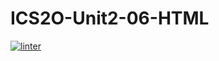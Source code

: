 # ICS2O-Unit2-06-HTML
[![linter](https://github.com/<SophiaSamera>/<Unit-2-06>/workflows/linter/badge.svg)](https://github.com/marketplace/actions/super-linter)
